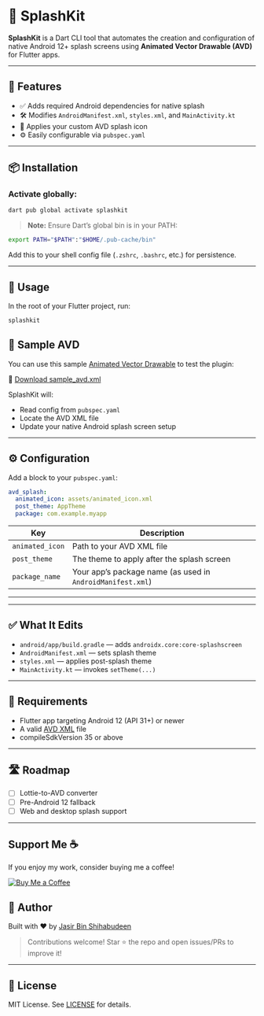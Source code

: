 
# 🌊 SplashKit

**SplashKit** is a Dart CLI tool that automates the creation and configuration of native Android 12+ splash screens using **Animated Vector Drawable (AVD)** for Flutter apps.

---

## 🚀 Features

- ✅ Adds required Android dependencies for native splash
- 🛠 Modifies `AndroidManifest.xml`, `styles.xml`, and `MainActivity.kt`
- 🎨 Applies your custom AVD splash icon
- ⚙️ Easily configurable via `pubspec.yaml`

---

## 📦 Installation

### Activate globally:

```bash
dart pub global activate splashkit
```

> **Note:** Ensure Dart’s global bin is in your PATH:

```bash
export PATH="$PATH":"$HOME/.pub-cache/bin"
```

Add this to your shell config file (`.zshrc`, `.bashrc`, etc.) for persistence.

---

## 🧪 Usage

In the root of your Flutter project, run:

```bash
splashkit
```
## 📁 Sample AVD

You can use this sample [Animated Vector Drawable](https://developer.android.com/reference/android/graphics/drawable/AnimatedVectorDrawable) to test the plugin:

🔗 [Download sample_avd.xml](https://raw.githubusercontent.com/mohammed-jasir-7/splashkit/main/example/assets/sample_avdxml)

SplashKit will:

- Read config from `pubspec.yaml`
- Locate the AVD XML file
- Update your native Android splash screen setup

---

## ⚙️ Configuration

Add a block to your `pubspec.yaml`:

```yaml
avd_splash:
  animated_icon: assets/animated_icon.xml
  post_theme: AppTheme
  package: com.example.myapp
```

| Key             | Description                                                         |
|----------------|---------------------------------------------------------------------|
| `animated_icon`| Path to your AVD XML file                                           |
| `post_theme`   | The theme to apply after the splash screen                          |
| `package_name` | Your app’s package name (as used in `AndroidManifest.xml`)          |

---

---

## ✅ What It Edits

- `android/app/build.gradle` — adds `androidx.core:core-splashscreen`
- `AndroidManifest.xml` — sets splash theme
- `styles.xml` — applies post-splash theme
- `MainActivity.kt` — invokes `setTheme(...)`

---

## 🧾 Requirements

- Flutter app targeting Android 12 (API 31+) or newer
- A valid [AVD XML](https://developer.android.com/reference/android/graphics/drawable/AnimatedVectorDrawable) file
- compileSdkVersion 35 or above 

---

## 🛣 Roadmap

- [ ] Lottie-to-AVD converter
- [ ] Pre-Android 12 fallback
- [ ] Web and desktop splash support

---

## Support Me ☕
If you enjoy my work, consider buying me a coffee!

[![Buy Me a Coffee](https://img.shields.io/badge/Buy%20Me%20a%20Coffee-yellow?style=for-the-badge&logo=buy-me-a-coffee)](https://buymeacoffee.com/mohammedjasir)



## 🙋 Author

Built with ❤️ by [Jasir Bin Shihabudeen](https://github.com/mohammed-jasir-7)

> Contributions welcome! Star ⭐️ the repo and open issues/PRs to improve it!

---

## 📄 License

MIT License. See [LICENSE](LICENSE) for details.
